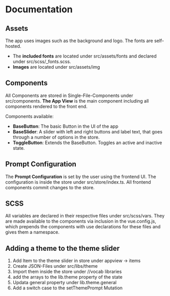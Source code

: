 # Documentation

## Assets
The app uses images such as the background and logo. The fonts are self-hosted.
- The **included fonts** are located under src/assets/fonts and declared under src/scss/_fonts.scss.
- **Images** are located under src/assets/img

## Components
All Components are stored in Single-File-Components under src/components.
**The App View** is the main component including all components rendered
to the front end.

Components available:
  - **BaseButton**: The basic Button in the UI of the app
  - **BaseSlider**: A slider with left and right buttons and label text, that goes through a number of options in the store.
  - **ToggleButton**: Extends the BaseButton. Toggles an active and inactive state.

## Prompt Configuration
The **Prompt Configuration** is set by the user using the frontend UI.
The configuration is inside the store under src/store/index.ts.
All frontend components commit changes to the store.

## SCSS
All variables are declared in their respective files  under src/scss/vars.
They are made available to the components via inclusion in the
vue.config.js, which prepends the components with use declarations for 
these files and gives them a namespace.

## Adding a theme to the theme slider
1. Add Item to the theme slider in store under appview -> items
1. Create JSON-Files under src/libs/theme
2. Import them inside the store under //vocab libraries
3. add the arrays to the lib.theme property of the state
4. Updata general property under lib.theme.general
5. Add a switch case to the setThemePrompt Mutation